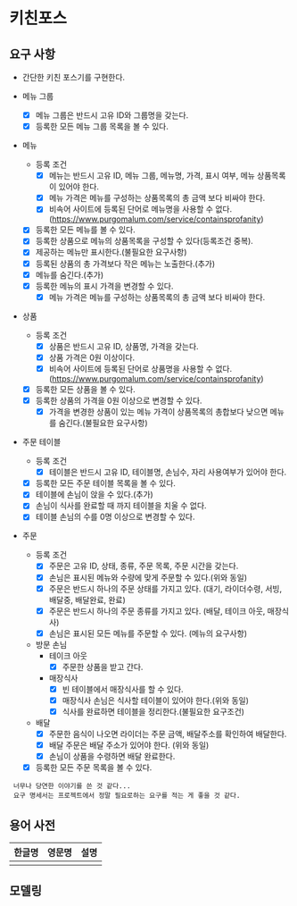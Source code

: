 # 키친포스

## 요구 사항

- 간단한 키친 포스기를 구현한다.

- 메뉴 그룹
  - [X] 메뉴 그룹은 반드시 고유 ID와 그룹명을 갖는다.
  - [X] 등록한 모든 메뉴 그룹 목록을 볼 수 있다.

- 메뉴
  - 등록 조건
    - [X] 메뉴는 반드시 고유 ID, 메뉴 그룹, 메뉴명, 가격, 표시 여부, 메뉴 상품목록이 있어야 한다.
    - [X] 메뉴 가격은 메뉴를 구성하는 상품목록의 총 금액 보다 비싸야 한다.
    - [X] 비속어 사이트에 등록된 단어로 메뉴명을 사용할 수 없다.
      (https://www.purgomalum.com/service/containsprofanity)
  - [X] 등록한 모든 메뉴를 볼 수 있다.
  - [X] 등록한 상품으로 메뉴의 상품목록을 구성할 수 있다(등록조건 중복).
  - [X] 제공하는 메뉴만 표시한다.(불필요한 요구사항)
  - [X] 등록된 상품의 총 가격보다 작은 메뉴는 노출한다.(추가)
  - [X] 메뉴를 숨긴다.(추가)
  - [X] 등록한 메뉴의 표시 가격을 변경할 수 있다.
    - [X] 메뉴 가격은 메뉴를 구성하는 상품목록의 총 금액 보다 비싸야 한다.

- 상품
  - 등록 조건
    - [X] 상품은 반드시 고유 ID, 상품명, 가격을 갖는다.
    - [X] 상품 가격은 0원 이상이다.
    - [X] 비속어 사이트에 등록된 단어로 상품명을 사용할 수 없다.
      (https://www.purgomalum.com/service/containsprofanity)
  - [X] 등록한 모든 상품을 볼 수 있다.
  - [X] 등록한 상품의 가격을 0원 이상으로 변경할 수 있다.
    - [X] 가격을 변경한 상품이 있는 메뉴 가격이 상품목록의 총합보다 낮으면 메뉴를 숨긴다.(불필요한 요구사항)

- 주문 테이블
  - 등록 조건
    - [X] 테이블은 반드시 고유 ID, 테이블명, 손님수, 자리 사용여부가 있어야 한다.
  - [X] 등록한 모든 주문 테이블 목록을 볼 수 있다.
  - [X] 테이블에 손님이 앉을 수 있다.(추가)
  - [X] 손님이 식사를 완료할 때 까지 테이블을 치울 수 없다.
  - [X] 테이블 손님의 수를 0명 이상으로 변경할 수 있다.

- 주문
  - 등록 조건
    - [X] 주문은 고유 ID, 상태, 종류, 주문 목록, 주문 시간을 갖는다.
    - [X] 손님은 표시된 메뉴와 수량에 맞게 주문할 수 있다.(위와 동일)
    - [X] 주문은 반드시 하나의 주문 상태를 가지고 있다.
      (대기, 라이더수령, 서빙, 배달중, 배달완료, 완료)
    - [X] 주문은 반드시 하나의 주문 종류를 가지고 있다.
      (배달, 테이크 아웃, 매장식사)
    - [X] 손님은 표시된 모든 메뉴를 주문할 수 있다. (메뉴의 요구사항)
  - 방문 손님
    - 테이크 아웃
      - [X] 주문한 상품을 받고 간다.
    - 매장식사
      - [X] 빈 테이블에서 매장식사를 할 수 있다.
      - [X] 매장식사 손님은 식사할 테이블이 있어야 한다.(위와 동일)
      - [X] 식사를 완료하면 테이블을 정리한다.(불필요한 요구조건)
  - 배달
    - [X] 주문한 음식이 나오면 라이더는 주문 금액, 배달주소를 확인하여 배달한다.
    - [X] 배달 주문은 배달 주소가 있어야 한다. (위와 동일)
    - [X] 손님이 상품을 수령하면 배달 완료한다.
  - [X] 등록한 모든 주문 목록을 볼 수 있다.

```text
 너무나 당연한 이야기를 쓴 것 같다...
 요구 명세서는 프로젝트에서 정말 필요로하는 요구를 적는 게 좋을 것 같다. 
```

## 용어 사전

| 한글명 | 영문명 | 설명 |
| --- | --- | --- |
|  |  |  |

## 모델링
